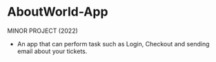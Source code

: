 # AboutWorld-App
MINOR PROJECT (2022)
- An app that can perform task such as Login, Checkout and sending email about your tickets.

